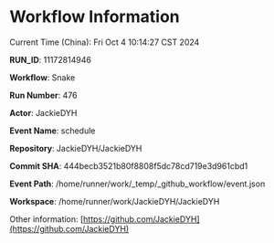 # Workflow Information

Current Time (China): Fri Oct  4 10:14:27 CST 2024  

**RUN_ID**: 11172814946  

**Workflow**: Snake  

**Run Number**: 476  

**Actor**: JackieDYH  

**Event Name**: schedule  

**Repository**: JackieDYH/JackieDYH  

**Commit SHA**: 444becb3521b80f8808f5dc78cd719e3d961cbd1  

**Event Path**: /home/runner/work/_temp/_github_workflow/event.json  

**Workspace**: /home/runner/work/JackieDYH/JackieDYH  

Other information: [https://github.com/JackieDYH](https://github.com/JackieDYH)
